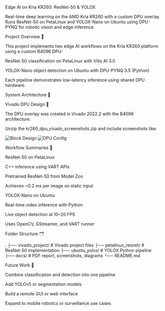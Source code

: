 Edge AI on Kria KR260: ResNet-50 & YOLOX

Real-time deep learning on the AMD Kria KR260 with a custom DPU overlay. Runs ResNet-50 on PetaLinux and YOLOX-Nano on Ubuntu using DPU-PYNQ for robotic vision and edge inference.

Project Overview 💮

This project implements two edge AI workflows on the Kria KR260 platform using a custom B4096 DPU:

ResNet-50 classification on PetaLinux with Vitis AI 3.0

YOLOX-Nano object detection on Ubuntu with DPU-PYNQ 3.5 (Python)

Each pipeline demonstrates low-latency inference using shared DPU hardware.

System Architecture 🧩



Vivado DPU Design 🔧

The DPU overlay was created in Vivado 2022.2 with the B4096 architecture.

Unzip the kr260_dpu_vivado_screenshots.zip and include screenshots like:

![Block Design](images/vivado_block_design.png)
![DPU Config](images/dpu_config.png)

Workflow Summaries 📌

ResNet-50 on PetaLinux

C++ inference using VART APIs

Pretrained ResNet-50 from Model Zoo

Achieves ~0.2 ms per image on static input

YOLOX-Nano on Ubuntu

Real-time video inference with Python

Live object detection at 10–20 FPS

Uses OpenCV, GStreamer, and VART runner

Folder Structure 🗂️

.
├── vivado_project/         # Vivado project files
├── petalinux_resnet/       # ResNet-50 implementation
├── ubuntu_yolox/           # YOLOX Python pipeline
├── docs/                   # PDF report, screenshots, diagrams
└── README.md

Future Work 🔭

Combine classification and detection into one pipeline

Add YOLOv5 or segmentation models

Build a remote GUI or web interface

Expand to mobile robotics or surveillance use cases

